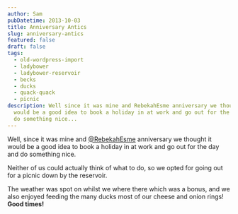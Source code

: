 ```yaml
---
author: Sam
pubDatetime: 2013-10-03
title: Anniversary Antics
slug: anniversary-antics
featured: false
draft: false
tags:
  - old-wordpress-import
  - ladybower
  - ladybower-reservoir
  - becks
  - ducks
  - quack-quack
  - picnic
description: Well since it was mine and RebekahEsme anniversary we thought it
  would be a good idea to book a holiday in at work and go out for the day and
  do something nice...
---
```

Well, since it was mine and [@RebekahEsme](http://rebekahesme.com) anniversary we thought it would be a good idea to book a holiday in at work and go out for the day and do something nice.

Neither of us could actually think of what to do, so we opted for going out for a picnic down by the reservoir.

The weather was spot on whilst we where there which was a bonus, and we also enjoyed feeding the many ducks most of our cheese and onion rings! **Good times!**